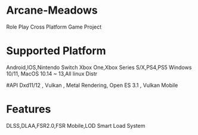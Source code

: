 # Arcane-Meadows
Role Play Cross Platform Game Project

# Supported Platform
Android,IOS,Nintendo Switch
Xbox One,Xbox Series S/X,PS4,PS5
Windows 10/11, MacOS 10.14 ~ 13,All linux Distr

#API
Dxd11/12 , Vulkan , Metal Rendering, Open ES 3.1 , Vulkan Mobile

# Features 
DLSS,DLAA,FSR2.0,FSR Mobile,LOD Smart Load System





